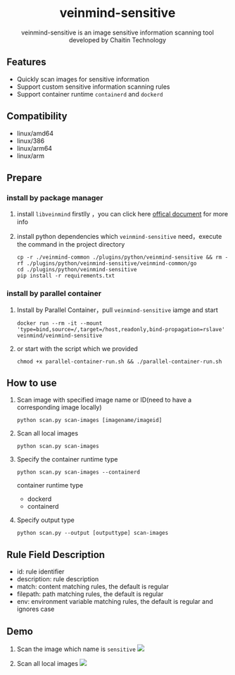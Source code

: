 <h1 align="center"> veinmind-sensitive </h1>

<p align="center">
veinmind-sensitive is an image sensitive information scanning tool developed by Chaitin Technology 
</p>

## Features

- Quickly scan images for sensitive information
- Support custom sensitive information scanning rules
- Support container runtime `containerd` and `dockerd`

## Compatibility

- linux/amd64
- linux/386
- linux/arm64
- linux/arm

## Prepare

### install by package manager

1. install `libveinmind`  firstlly ，you can click here [offical document](https://github.com/chaitin/libveinmind) for more info

2. install python dependencies which `veinmind-sensitive` need，execute the command in the project directory

   ```
   cp -r ./veinmind-common ./plugins/python/veinmind-sensitive && rm -rf ./plugins/python/veinmind-sensitive/veinmind-common/go
   cd ./plugins/python/veinmind-sensitive
   pip install -r requirements.txt
   ```
### install by parallel container

1. Install by Parallel Container，pull `veinmind-sensitive` iamge  and start
    ```
    docker run --rm -it --mount 'type=bind,source=/,target=/host,readonly,bind-propagation=rslave' veinmind/veinmind-sensitive
    ```
2. or start with the script which we provided
    ```
    chmod +x parallel-container-run.sh && ./parallel-container-run.sh
    ```

## How to use

1. Scan image with specified image name or ID(need to have a corresponding image locally)

    ```
    python scan.py scan-images [imagename/imageid]
    ```

2. Scan all local images

    ```
    python scan.py scan-images
    ```

3. Specify the container runtime type
    ```
    python scan.py scan-images --containerd
    ```

    container runtime type
    - dockerd
    - containerd

4. Specify output type
    ```
    python scan.py --output [outputtype] scan-images
    ```

## Rule Field Description
- id: rule identifier
- description: rule description
- match: content matching rules, the default is regular
- filepath: path matching rules, the default is regular
- env: environment variable matching rules, the default is regular and ignores case

## Demo
1. Scan the image which name is `sensitive`
![](https://dinfinite.oss-cn-beijing.aliyuncs.com/image/20220329142155.png)

2. Scan all local images
![](https://dinfinite.oss-cn-beijing.aliyuncs.com/image/20220329142506.png)
